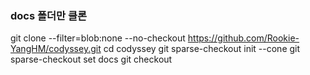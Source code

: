 ### docs 폴더만 클론

git clone --filter=blob:none --no-checkout https://github.com/Rookie-YangHM/codyssey.git
cd codyssey
git sparse-checkout init --cone
git sparse-checkout set docs
git checkout